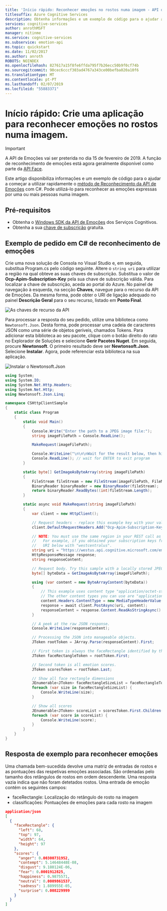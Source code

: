 ```yaml
---
title: 'Início rápido: Reconhecer emoções no rostos numa imagem - API de emoçõesC#'
titlesuffix: Azure Cognitive Services
description: Obtenha informações e um exemplo de código para o ajudar a começar a utilizar rapidamente a API de Emoções com C#.
services: cognitive-services
author: anrothMSFT
manager: nitinme
ms.service: cognitive-services
ms.subservice: emotion-api
ms.topic: quickstart
ms.date: 11/02/2017
ms.author: anroth
ROBOTS: NOINDEX
ms.openlocfilehash: 827617a15f8fe6ffda795f7b26ecc50b9f0cf74b
ms.sourcegitcommit: 90cec6cccf303ad4767a343ce00befba020a10f6
ms.translationtype: MT
ms.contentlocale: pt-PT
ms.lasthandoff: 02/07/2019
ms.locfileid: "55883371"
---
```

# <a name="quickstart-build-an-app-to-recognize-emotions-on-faces-in-an-image"></a>Início rápido: Crie uma aplicação para reconhecer emoções no rostos numa imagem.

> [!IMPORTANT]
> A API de Emoções vai ser preterida no dia 15 de fevereiro de 2019. A função de reconhecimento de emoções está agora geralmente disponível como parte da [API Face](https://docs.microsoft.com/azure/cognitive-services/face/).

Este artigo disponibiliza informações e um exemplo de código para o ajudar a começar a utilizar rapidamente o [método de Reconhecimento da API de Emoções](https://westus.dev.cognitive.microsoft.com/docs/services/5639d931ca73072154c1ce89/operations/563b31ea778daf121cc3a5fa) com C#. Pode utilizá-lo para reconhecer as emoções expressas por uma ou mais pessoas numa imagem.

## <a name="prerequisites"></a>Pré-requisitos
* Obtenha o [Windows SDK da API de Emoções](https://www.nuget.org/packages/Microsoft.ProjectOxford.Emotion/) dos Serviços Cognitivos.
* Obtenha a sua [chave de subscrição](https://azure.microsoft.com/try/cognitive-services/) gratuita.

## <a name="emotion-recognition-c-example-request"></a>Exemplo de pedido em C# de reconhecimento de emoções

Crie uma nova solução de Consola no Visual Studio e, em seguida, substitua Program.cs pelo código seguinte. Altere o `string uri` para utilizar a região na qual obteve as suas chaves de subscrição. Substitua o valor de **Ocp-Apim-Subscription-Key** pela sua chave de subscrição válida. Para localizar a chave de subscrição, aceda ao portal do Azure. No painel de navegação à esquerda, na secção **Chaves**, navegue para o recurso da API de Emoções. Da mesma forma, pode obter o URI de ligação adequado no painel **Descrição Geral** para o seu recurso, listado em **Ponto Final**.

![As chaves de recurso da API](../../media/emotion-api/keys.png)

Para processar a resposta do seu pedido, utilize uma biblioteca como `Newtonsoft.Json`. Desta forma, pode processar uma cadeia de caracteres JSON como uma série de objetos geríveis, chamados Tokens. Para adicionar esta biblioteca ao seu pacote, clique com o botão direito do rato no Explorador de Soluções e selecione **Gerir Pacotes Nuget**. Em seguida, procure **Newtonsoft**. O primeiro resultado deve ser **Newtonsoft.Json**. Selecione **Instalar**. Agora, pode referenciar esta biblioteca na sua aplicação.

![Instalar o Newtonsoft.Json](../../media/emotion-api/newtonsoft-nuget.png)

```csharp
using System;
using System.IO;
using System.Net.Http.Headers;
using System.Net.Http;
using Newtonsoft.Json.Linq;

namespace CSHttpClientSample
{
    static class Program
    {
        static void Main()
        {
            Console.Write("Enter the path to a JPEG image file:");
            string imageFilePath = Console.ReadLine();

            MakeRequest(imageFilePath);

            Console.WriteLine("\n\n\nWait for the result below, then hit ENTER to exit...\n\n\n");
            Console.ReadLine(); // wait for ENTER to exit program
        }

        static byte[] GetImageAsByteArray(string imageFilePath)
        {
            FileStream fileStream = new FileStream(imageFilePath, FileMode.Open, FileAccess.Read);
            BinaryReader binaryReader = new BinaryReader(fileStream);
            return binaryReader.ReadBytes((int)fileStream.Length);
        }

        static async void MakeRequest(string imageFilePath)
        {
            var client = new HttpClient();

            // Request headers - replace this example key with your valid key.
            client.DefaultRequestHeaders.Add("Ocp-Apim-Subscription-Key", "<your-subscription-key>"); //

            // NOTE: You must use the same region in your REST call as you used to obtain your subscription keys.
            //   For example, if you obtained your subscription keys from westcentralus, replace "westus" in the
            //   URI below with "westcentralus".
            string uri = "https://westus.api.cognitive.microsoft.com/emotion/v1.0/recognize?";
            HttpResponseMessage response;
            string responseContent;

            // Request body. Try this sample with a locally stored JPEG image.
            byte[] byteData = GetImageAsByteArray(imageFilePath);

            using (var content = new ByteArrayContent(byteData))
            {
                // This example uses content type "application/octet-stream".
                // The other content types you can use are "application/json" and "multipart/form-data".
                content.Headers.ContentType = new MediaTypeHeaderValue("application/octet-stream");
                response = await client.PostAsync(uri, content);
                responseContent = response.Content.ReadAsStringAsync().Result;
            }

            // A peek at the raw JSON response.
            Console.WriteLine(responseContent);

            // Processing the JSON into manageable objects.
            JToken rootToken = JArray.Parse(responseContent).First;

            // First token is always the faceRectangle identified by the API.
            JToken faceRectangleToken = rootToken.First;

            // Second token is all emotion scores.
            JToken scoresToken = rootToken.Last;

            // Show all face rectangle dimensions
            JEnumerable<JToken> faceRectangleSizeList = faceRectangleToken.First.Children();
            foreach (var size in faceRectangleSizeList) {
                Console.WriteLine(size);
            }

            // Show all scores
            JEnumerable<JToken> scoreList = scoresToken.First.Children();
            foreach (var score in scoreList) {
                Console.WriteLine(score);
            }
        }
    }
}
```

## <a name="recognize-emotions-sample-response"></a>Resposta de exemplo para reconhecer emoções
Uma chamada bem-sucedida devolve uma matriz de entradas de rostos e as pontuações das respetivas emoções associadas. São ordenadas pelo tamanho dos retângulos de rostos em ordem descendente. Uma resposta vazia indica que não foram detetados rostos. Uma entrada de emoção contém os seguintes campos:

* faceRectangle: Localização do retângulo de rosto na imagem
* classificações: Pontuações de emoções para cada rosto na imagem

```json
application/json
[
  {
    "faceRectangle": {
      "left": 68,
      "top": 97,
      "width": 64,
      "height": 97
    },
    "scores": {
      "anger": 0.00300731952,
      "contempt": 5.14648448E-08,
      "disgust": 9.180124E-06,
      "fear": 0.0001912825,
      "happiness": 0.9875571,
      "neutral": 0.0009861537,
      "sadness": 1.889955E-05,
      "surprise": 0.008229999
    }
  }
]
